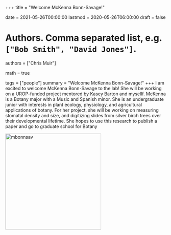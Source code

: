 +++
title = "Welcome McKenna Bonn-Savage!"

date = 2021-05-26T00:00:00
lastmod = 2020-05-26T06:00:00
draft = false

# Authors. Comma separated list, e.g. `["Bob Smith", "David Jones"]`.
authors = ["Chris Muir"]

math = true

tags = ["people"]
summary = "Welcome McKenna Bonn-Savage!"
+++
I am excited to welcome McKenna Bonn-Savage to the lab! She will be working on a UROP-funded project mentored by Kasey Barton and mysellf. McKenna is a Botany major with a Music and Spanish minor. She is an undergraduate junior with interests in plant ecology, physiology, and agricultural applications of botany. For her project, she will be working on measuring stomatal density and size, and digitizing slides from silver birch trees over their developmental lifetime. She hopes to use this research to publish a paper and go to graduate school for Botany

<img alt = 'mbonnsav' width='300' src='/img/mbonnsav.jpg' ALIGN = 'center'/>
